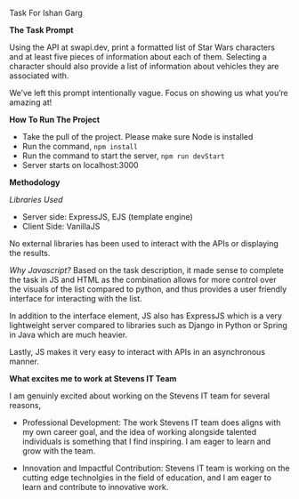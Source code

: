 Task For Ishan Garg

**The Task Prompt**

Using the API at swapi.dev, print a formatted list of Star Wars characters and at least five pieces of information about each of them. Selecting a character should also provide a list of information about vehicles they are associated with.

We’ve left this prompt intentionally vague. Focus on showing us what you’re amazing at! 

**How To Run The Project**

* Take the pull of the project. Please make sure Node is installed
* Run the command,
```npm install```
* Run the command to start the server,
```npm run devStart```
* Server starts on localhost:3000

**Methodology**

*Libraries Used*
* Server side: ExpressJS, EJS (template engine)
* Client Side: VanillaJS

No external libraries has been used to interact with the APIs or displaying the results.

*Why Javascript?*
Based on the task description, it made sense to complete the task in JS and HTML as the combination allows for more control over the visuals of the list compared to python, and thus provides a user friendly interface for interacting with the list. 

In addition to the interface element, JS also has ExpressJS which is a very lightweight server compared to libraries such as Django in Python or Spring in Java which are much heavier.

Lastly, JS makes it very easy to interact with APIs in an asynchronous manner.

**What excites me to work at Stevens IT Team**

I am genuinly excited about working on the Stevens IT team for several reasons,

* Professional Development: The work Stevens IT team does aligns with my own career goal, and the idea of working alongside talented individuals is something that I find inspiring. I am eager to learn and grow with the team.

* Innovation and Impactful Contribution: Stevens IT team is working on the cutting edge technolgies in the field of education, and I am eager to learn and contribute to innovative work.